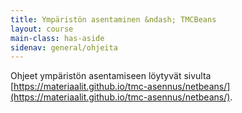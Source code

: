 ```yaml
---
title: Ympäristön asentaminen &ndash; TMCBeans
layout: course
main-class: has-aside
sidenav: general/ohjeita
---
```

Ohjeet ympäristön asentamiseen löytyvät sivulta [https://materiaalit.github.io/tmc-asennus/netbeans/](https://materiaalit.github.io/tmc-asennus/netbeans/).
